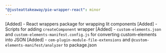 ```yaml
---
"@justeattakeaway/pie-wrapper-react": minor
---
```


[Added] - React wrappers package for wrapping lit components
[Added] - Scripts for adding `createComponent` wrapper
[Added] - `custom-elements.json` and `custom-elements-manifest.config.js` for converting custom-elements into JSON
[Added] -  `cem-plugin-module-file-extensions` and `@custom-elements-manifest/analyzer` to package.json
